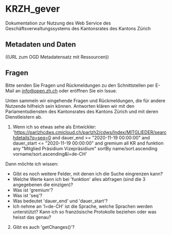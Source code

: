 # KRZH_gever
Dokumentation zur Nutzung des Web Service des Geschäftsverwaltungssystems des Kantonsrates des Kantons Zürich

## Metadaten und Daten
((URL zum OGD Metadatensatz mit Ressourcen))

## Fragen
Bitte senden Sie Fragen und Rückmeldungen zu den Schnittstellen per E-Mail an [info@open.zh.ch](mailto:info@open.zh.ch) oder eröffnen Sie ein Issue. 

Unten sammeln wir eingehende Fragen und Rückmeldungen, die für andere Nutzende hilfreich sein können. Antworten klären wir mit den Parlamentsdiensten des Kantonsrates des Kantons Zürich und mit deren Dienstleistern ab.

1. Wenn ich so etwas sehe als Entwickler: 'https://parlzhcdws.cmicloud.ch/parlzh2/cdws/Index/MITGLIEDER/searchdetails?q=seq>0 and dauer_end >= "2020-11-19 00:00:00" and dauer_start <= "2020-11-19 00:00:00" and gremium all KR and funktion any "Mitglied Präsidium Vizepräsidium" sortBy name/sort.ascending vorname/sort.ascending&l=de-CH'

Dann möchte ich wissen:
- Gibt es noch weitere Felder, mit denen ich die Suche eingrenzen kann?
- Welche Werte kann ich bei 'funktion' alles abfragen (sind die 3 angegebenen die einzigen)?
- Was ist 'gremium'?
- Was ist 'seq'?
- Was bedeutet 'dauer_end' und 'dauer_start'?
- Ich nehme an 'l=de-CH' ist die Sprache, welche Sprachen werden unterstützt? Kann ich so französische Protokolle beziehen oder was heisst das genau?

2. Gibt es auch 'getChanges()'?

